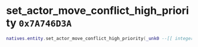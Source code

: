 # set_actor_move_conflict_high_priority `0x7A746D3A`

```lua
natives.entity.set_actor_move_conflict_high_priority(_unk0 --[[ integer ]], _unk1 --[[ integer ]])
```